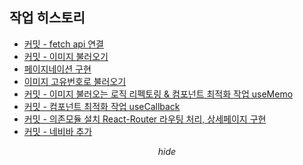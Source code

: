 ## 작업 히스토리

- [커밋 - fetch api 연결](https://github.com/sik2/pocketmon-2509/commit/2328e47)
- [커밋 - 이미지 불러오기](https://github.com/sik2/pocketmon-2509/commit/01ac55a)
- [페이지네이션 구현](https://github.com/sik2/pocketmon-2509/commit/e910d8f)
- [이미지 고유번호로 불러오기](https://github.com/sik2/pocketmon-2509/commit/61ecd2b)
- [커밋 - 이미지 불러오는 로직 리펙토링 & 컴포넌트 최적화 작업 useMemo](https://github.com/sik2/pocketmon-2509/commit/bdfce26)
- [커밋 - 컴포넌트 최적화 작업 useCallback](https://github.com/sik2/pocketmon-2509/commit/e7aadb0)
- [커밋 - 의존모듈 설치 React-Router 라우팅 처리, 상세페이지 구현](https://github.com/sik2/pocketmon-2509/commit/0005e9a)
- [커밋 - 네비바 추가](https://github.com/sik2/pocketmon-2509/commit/bba6150)

$$
hide
$$
